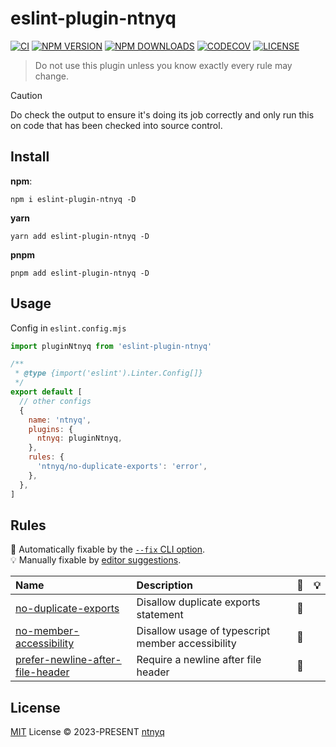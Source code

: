 # eslint-plugin-ntnyq

[![CI](https://github.com/ntnyq/eslint-plugin-ntnyq/workflows/CI/badge.svg)](https://github.com/ntnyq/eslint-plugin-ntnyq/actions)
[![NPM VERSION](https://img.shields.io/npm/v/eslint-plugin-ntnyq.svg)](https://www.npmjs.com/package/eslint-plugin-ntnyq)
[![NPM DOWNLOADS](https://img.shields.io/npm/dy/eslint-plugin-ntnyq.svg)](https://www.npmjs.com/package/eslint-plugin-ntnyq)
[![CODECOV](https://codecov.io/github/ntnyq/eslint-plugin-ntnyq/branch/main/graph/badge.svg)](https://codecov.io/github/ntnyq/eslint-plugin-ntnyq)
[![LICENSE](https://img.shields.io/github/license/ntnyq/eslint-plugin-ntnyq.svg)](https://github.com/ntnyq/eslint-plugin-ntnyq/blob/main/LICENSE)

> Do not use this plugin unless you know exactly every rule may change.

> [!CAUTION]
> Do check the output to ensure it's doing its job correctly and only run this on code that has been checked into source control.

## Install

**npm**:

```shell
npm i eslint-plugin-ntnyq -D
```

**yarn**

```shell
yarn add eslint-plugin-ntnyq -D
```

**pnpm**

```shell
pnpm add eslint-plugin-ntnyq -D
```

## Usage

Config in `eslint.config.mjs`

```js
import pluginNtnyq from 'eslint-plugin-ntnyq'

/**
 * @type {import('eslint').Linter.Config[]}
 */
export default [
  // other configs
  {
    name: 'ntnyq',
    plugins: {
      ntnyq: pluginNtnyq,
    },
    rules: {
      'ntnyq/no-duplicate-exports': 'error',
    },
  },
]
```

## Rules

🔧 Automatically fixable by the [`--fix` CLI option](https://eslint.org/docs/user-guide/command-line-interface#--fix).\
💡 Manually fixable by [editor suggestions](https://eslint.org/docs/developer-guide/working-with-rules#providing-suggestions).

| Name                                                                                                            | Description                                       | 🔧  | 💡  |
| :-------------------------------------------------------------------------------------------------------------- | :------------------------------------------------ | :-: | :-: |
| [no-duplicate-exports](https://eslint-plugin.ntnyq.com/rules/no-duplicate-exports.html)                         | Disallow duplicate exports statement              | 🔧  |     |
| [no-member-accessibility](https://eslint-plugin.ntnyq.com/rules/no-member-accessibility.html)                   | Disallow usage of typescript member accessibility | 🔧  |     |
| [prefer-newline-after-file-header](https://eslint-plugin.ntnyq.com/rules/prefer-newline-after-file-header.html) | Require a newline after file header               | 🔧  |     |

## License

[MIT](./LICENSE) License © 2023-PRESENT [ntnyq](https://github.com/ntnyq)
